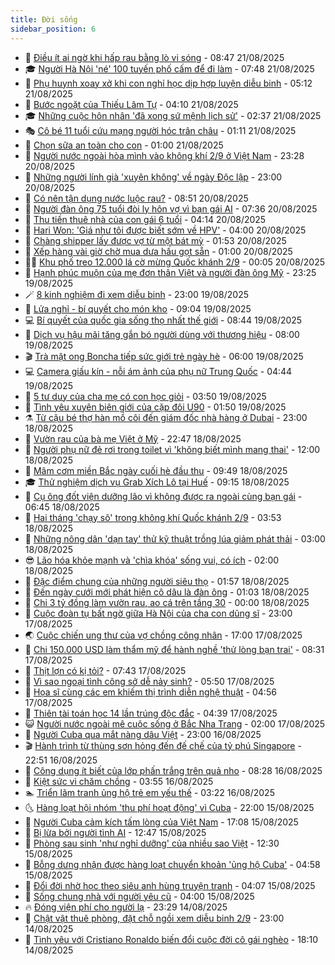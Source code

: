 ```yaml
---
title: Đời sống
sidebar_position: 6
---
```


<!-- vnexpress-doi-song:START -->
- 🚀 [Điều ít ai ngờ khi hấp rau bằng lò vi sóng](https://vnexpress.net/dieu-it-ai-ngo-khi-hap-rau-bang-lo-vi-song-4929855.html) - 08:47 21/08/2025
- 🎓 [Người Hà Nội &#39;né&#39; 100 tuyến phố cấm để đi làm](https://vnexpress.net/nguoi-ha-noi-ne-100-tuyen-pho-cam-de-di-lam-4929738.html) - 07:48 21/08/2025
- 🚦 [Phụ huynh xoay xở khi con nghỉ học dịp hợp luyện diễu binh](https://vnexpress.net/phu-huynh-xoay-xo-khi-con-nghi-hoc-dip-hop-luyen-dieu-binh-4929735.html) - 05:12 21/08/2025
- 🦣 [Bước ngoặt của Thiếu Lâm Tự](https://vnexpress.net/buoc-ngoat-cua-thieu-lam-tu-4929357.html) - 04:10 21/08/2025
- 🎓 [Những cuộc hôn nhân &#39;đã xong sứ mệnh lịch sử&#39;](https://vnexpress.net/nhung-cuoc-hon-nhan-da-xong-su-menh-lich-su-4929424.html) - 02:37 21/08/2025
- 🎭 [Cô bé 11 tuổi cứu mạng người hóc trân châu](https://vnexpress.net/co-be-11-tuoi-cuu-mang-nguoi-hoc-tran-chau-4929411.html) - 01:11 21/08/2025
- 🦅 [Chọn sữa an toàn cho con](https://vnexpress.net/chon-sua-an-toan-cho-con-4929486.html) - 01:00 21/08/2025
- 🎃 [Người nước ngoài hòa mình vào không khí 2/9 ở Việt Nam](https://vnexpress.net/nguoi-nuoc-ngoai-hoa-minh-vao-khong-khi-2-9-o-viet-nam-4929039.html) - 23:28 20/08/2025
- 💪 [Những người lính già  &#39;xuyên không&#39; về ngày Độc lập](https://vnexpress.net/nhung-nguoi-linh-gia-xuyen-khong-ve-ngay-doc-lap-4929461.html) - 23:00 20/08/2025
- 🐻 [Có nên tận dụng nước luộc rau?](https://vnexpress.net/co-nen-tan-dung-nuoc-luoc-rau-4929398.html) - 08:51 20/08/2025
- 🧠 [Người đàn ông 75 tuổi đòi ly hôn vợ vì bạn gái AI](https://vnexpress.net/nguoi-dan-ong-75-tuoi-doi-ly-hon-vo-vi-ban-gai-ai-4928758.html) - 07:36 20/08/2025
- 🐘 [Thu tiền thuê nhà của con gái 6 tuổi](https://vnexpress.net/thu-tien-thue-nha-cua-con-gai-6-tuoi-4925839.html) - 04:14 20/08/2025
- 👹 [Hari Won: &#39;Giá như tôi được biết sớm về HPV&#39;](https://vnexpress.net/hari-won-gia-nhu-toi-duoc-biet-som-ve-hpv-4929004.html) - 04:00 20/08/2025
- 💂 [Chàng shipper lấy được vợ từ một bát mỳ](https://vnexpress.net/chang-shipper-lay-duoc-vo-tu-mot-bat-my-4929070.html) - 01:53 20/08/2025
- 🦍 [Xếp hàng vài giờ chờ mua dưa hấu gọt sẵn](https://vnexpress.net/xep-hang-vai-gio-cho-mua-dua-hau-got-san-4928806.html) - 01:00 20/08/2025
- 🧑‍🏫 [Khu phố treo 12.000 lá cờ mừng Quốc khánh 2/9](https://vnexpress.net/khu-pho-rop-12-000-la-co-mung-dai-le-2-9-4929017.html) - 00:05 20/08/2025
- 🧰 [Hạnh phúc muộn của mẹ đơn thân Việt và người đàn ông Mỹ](https://vnexpress.net/hanh-phuc-muon-cua-me-don-than-viet-va-nguoi-dan-ong-my-4926478.html) - 23:25 19/08/2025
- 🪄 [8 kinh nghiệm đi xem diễu binh](https://vnexpress.net/8-kinh-nghiem-di-xem-dieu-binh-4928990.html) - 23:00 19/08/2025
- 🐲 [Lửa nghỉ - bí quyết cho món kho](https://vnexpress.net/lua-nghi-bi-quyet-cho-mon-kho-4928902.html) - 09:04 19/08/2025
- 💻 [Bí quyết của quốc gia sống thọ nhất thế giới](https://vnexpress.net/bi-quyet-cua-quoc-gia-song-tho-nhat-the-gioi-4928773.html) - 08:44 19/08/2025
- 🐘 [Dịch vụ hậu mãi tăng gắn bó người dùng với thương hiệu](https://vnexpress.net/dich-vu-hau-mai-tang-gan-bo-nguoi-dung-voi-thuong-hieu-4928825.html) - 08:00 19/08/2025
- 🎬 [Trà mật ong Boncha tiếp sức giới trẻ ngày hè](https://vnexpress.net/tra-mat-ong-boncha-tiep-suc-gioi-tre-ngay-he-4928699.html) - 06:00 19/08/2025
- 💻 [Camera giấu kín - nỗi ám ảnh của phụ nữ Trung Quốc](https://vnexpress.net/camera-giau-kin-noi-am-anh-cua-phu-nu-trung-quoc-4928570.html) - 04:44 19/08/2025
- 🧰 [5 tư duy của cha mẹ có con học giỏi](https://vnexpress.net/5-tu-duy-cua-cha-me-co-con-hoc-gioi-4928563.html) - 03:50 19/08/2025
- 🫣 [Tình yêu xuyên biên giới của cặp đôi U90](https://vnexpress.net/tinh-yeu-xuyen-bien-gioi-cua-cap-doi-u90-4927826.html) - 01:50 19/08/2025
- ⚗️ [Từ cậu bé thợ hàn mồ côi đến giám đốc nhà hàng ở Dubai](https://vnexpress.net/tu-cau-be-tho-han-mo-coi-den-giam-doc-nha-hang-o-dubai-4927000.html) - 23:00 18/08/2025
- 🌊 [Vườn rau của bà mẹ Việt ở Mỹ](https://vnexpress.net/vuon-rau-cua-ba-me-viet-o-my-4925862.html) - 22:47 18/08/2025
- 💃 [Người phụ nữ đẻ rơi trong toilet vì &#39;không biết mình mang thai&#39;](https://vnexpress.net/nguoi-phu-nu-de-roi-trong-toilet-vi-khong-biet-minh-mang-thai-4928423.html) - 12:00 18/08/2025
- 🦆 [Mâm cơm miền Bắc ngày cuối hè đầu thu](https://vnexpress.net/mam-com-mien-bac-ngay-cuoi-he-dau-thu-4928470.html) - 09:49 18/08/2025
- 🎓 [Thử nghiệm dịch vụ Grab Xích Lô tại Huế](https://vnexpress.net/thu-nghiem-dich-vu-grab-xich-lo-tai-hue-4928425.html) - 09:15 18/08/2025
- 💪 [Cụ ông đốt viện dưỡng lão vì không được ra ngoài cùng bạn gái](https://vnexpress.net/cu-ong-dot-vien-duong-lao-vi-khong-duoc-ra-ngoai-cung-ban-gai-4928199.html) - 06:45 18/08/2025
- 🤔 [Hai tháng &#39;chạy sô&#39; trong không khí Quốc khánh 2/9](https://vnexpress.net/hai-thang-chay-so-trong-khong-khi-quoc-khanh-2-9-4926605.html) - 03:53 18/08/2025
- 🧰 [Những nông dân &#39;dạn tay&#39; thử kỹ thuật trồng lúa giảm phát thải](https://vnexpress.net/nhung-nong-dan-dan-tay-thu-ky-thuat-trong-lua-giam-phat-thai-4922393.html) - 03:00 18/08/2025
- 😎 [Lão hóa khỏe mạnh và &#39;chìa khóa&#39; sống vui, có ích](https://vnexpress.net/lao-hoa-khoe-manh-va-chia-khoa-song-vui-co-ich-4927889.html) - 02:00 18/08/2025
- 🌮 [Đặc điểm chung của những người siêu thọ](https://vnexpress.net/dac-diem-chung-cua-nhung-nguoi-sieu-tho-4927390.html) - 01:57 18/08/2025
- 🧠 [Đến ngày cưới mới phát hiện cô dâu là đàn ông](https://vnexpress.net/den-ngay-cuoi-moi-phat-hien-co-dau-la-dan-ong-4927710.html) - 01:03 18/08/2025
- 🎡 [Chi 3 tỷ đồng làm vườn rau, ao cá trên tầng 30](https://vnexpress.net/chi-3-ty-dong-lam-vuon-rau-ao-ca-tren-tang-30-4927518.html) - 00:00 18/08/2025
- 🎡 [Cuộc đoàn tụ bất ngờ giữa Hà Nội của cha con dũng sĩ](https://vnexpress.net/cuoc-doan-tu-bat-ngo-giua-ha-noi-cua-cha-con-dung-si-4926329.html) - 23:00 17/08/2025
- 🌏 [Cuộc chiến ung thư của vợ chồng công nhân](https://vnexpress.net/cuoc-chien-ung-thu-cua-vo-chong-cong-nhan-4927855.html) - 17:00 17/08/2025
- 🐻 [Chi 150.000 USD làm thẩm mỹ để hành nghề &#39;thử lòng bạn trai&#39;](https://vnexpress.net/chi-150-000-usd-lam-tham-my-de-hanh-nghe-thu-long-ban-trai-4927678.html) - 08:31 17/08/2025
- 💂 [Thịt lợn có kị tỏi?](https://vnexpress.net/thit-lon-co-ki-toi-4927385.html) - 07:43 17/08/2025
- 🥸 [Vì sao ngoại tình công sở dễ nảy sinh?](https://vnexpress.net/vi-sao-ngoai-tinh-cong-so-de-nay-sinh-4927802.html) - 05:50 17/08/2025
- 🌋 [Họa sĩ cùng các em khiếm thị trình diễn nghệ thuật](https://vnexpress.net/hoa-si-cung-cac-em-khiem-thi-trinh-dien-nghe-thuat-4927746.html) - 04:56 17/08/2025
- 🦩 [Thiên tài toán học 14 lần trúng độc đắc](https://vnexpress.net/thien-tai-toan-hoc-14-lan-trung-doc-dac-4927045.html) - 04:39 17/08/2025
- 😺 [Người nước ngoài mê cuộc sống ở Bắc Nha Trang](https://vnexpress.net/nguoi-nuoc-ngoai-me-cuoc-song-o-bac-nha-trang-4927805.html) - 02:00 17/08/2025
- 🐻 [Người Cuba qua mắt nàng dâu Việt](https://vnexpress.net/nguoi-cuba-qua-mat-nang-dau-viet-4927161.html) - 23:00 16/08/2025
- 🎬 [Hành trình từ thùng sơn hỏng đến đế chế của tỷ phú Singapore](https://vnexpress.net/hanh-trinh-tu-thung-son-hong-den-de-che-cua-ty-phu-singapore-4927654.html) - 22:51 16/08/2025
- 🎊 [Công dụng ít biết của lớp phấn trắng trên quả nho](https://vnexpress.net/cong-dung-it-biet-cua-lop-phan-trang-tren-qua-nho-4927513.html) - 08:28 16/08/2025
- 💄 [Kiệt sức vì chăm chồng](https://vnexpress.net/kiet-suc-vi-cham-chong-4927063.html) - 03:55 16/08/2025
- 🏊 [Triển lãm tranh ủng hộ trẻ em yếu thế](https://vnexpress.net/trien-lam-tranh-ung-ho-tre-em-yeu-the-4927550.html) - 03:22 16/08/2025
- 🌜 [Hàng loạt hội nhóm &#39;thu phí hoạt động&#39; vì Cuba](https://vnexpress.net/hang-loat-hoi-nhom-thu-phi-hoat-dong-vi-cuba-4927507.html) - 22:00 15/08/2025
- 🤡 [Người Cuba cảm kích tấm lòng của Việt Nam](https://vnexpress.net/nguoi-cuba-cam-kich-tam-long-cua-viet-nam-4927314.html) - 17:08 15/08/2025
- 🥰 [Bị lừa bởi người tình AI](https://vnexpress.net/bi-lua-boi-nguoi-tinh-ai-4927235.html) - 12:47 15/08/2025
- 🦍 [Phòng sau sinh &#39;như nghỉ dưỡng&#39; của nhiều sao Việt](https://vnexpress.net/phong-sau-sinh-nhu-nghi-duong-cua-nhieu-sao-viet-4926285.html) - 12:30 15/08/2025
- 🫣 [Bỗng dưng nhận được hàng loạt chuyển khoản &#39;ủng hộ Cuba&#39;](https://vnexpress.net/bong-dung-nhan-duoc-hang-loat-chuyen-khoan-ung-ho-cuba-4927201.html) - 04:58 15/08/2025
- 🚦 [Đổi đời nhờ học theo siêu anh hùng truyện tranh](https://vnexpress.net/doi-doi-nho-hoc-theo-sieu-anh-hung-truyen-tranh-4927059.html) - 04:07 15/08/2025
- 🐘 [Sống chung nhà với người yêu cũ](https://vnexpress.net/song-chung-nha-voi-nguoi-yeu-cu-4926816.html) - 04:00 15/08/2025
- 🔥 [Đóng viện phí cho người lạ](https://vnexpress.net/dong-vien-phi-cho-nguoi-la-4926096.html) - 23:29 14/08/2025
- 🎃 [Chật vật thuê phòng, đặt chỗ ngồi xem diễu binh 2/9](https://vnexpress.net/chat-vat-thue-phong-dat-cho-ngoi-xem-dieu-binh-2-9-4925816.html) - 23:00 14/08/2025
- 🥳 [Tình yêu với Cristiano Ronaldo biến đổi cuộc đời cô gái nghèo](https://vnexpress.net/tinh-yeu-voi-cristiano-ronaldo-bien-doi-cuoc-doi-co-gai-ngheo-4926670.html) - 18:10 14/08/2025<!-- vnexpress-doi-song:END -->
